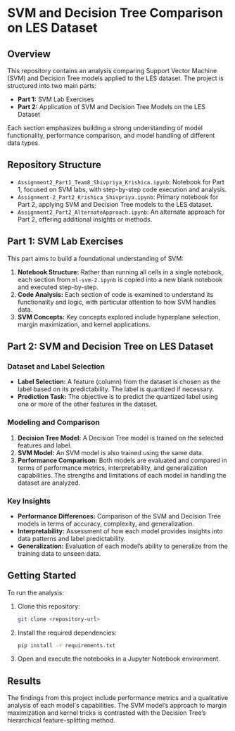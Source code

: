 # SVM and Decision Tree Comparison on LES Dataset

## Overview
This repository contains an analysis comparing Support Vector Machine (SVM) and Decision Tree models applied to the LES dataset. The project is structured into two main parts:
- **Part 1:** SVM Lab Exercises
- **Part 2:** Application of SVM and Decision Tree Models on the LES Dataset

Each section emphasizes building a strong understanding of model functionality, performance comparison, and model handling of different data types.

## Repository Structure
- `Assignment2_Part1_Team8_Shivpriya_Krishica.ipynb`: Notebook for Part 1, focused on SVM labs, with step-by-step code execution and analysis.
- `Assignment-2_Part2_Krishica_Shivpriya.ipynb`: Primary notebook for Part 2, applying SVM and Decision Tree models to the LES dataset.
- `Assignment2_Part2_AlternateApproach.ipynb`: An alternate approach for Part 2, offering additional insights or methods.

## Part 1: SVM Lab Exercises
This part aims to build a foundational understanding of SVM:
1. **Notebook Structure:** Rather than running all cells in a single notebook, each section from `ml-svm-2.ipynb` is copied into a new blank notebook and executed step-by-step.
2. **Code Analysis:** Each section of code is examined to understand its functionality and logic, with particular attention to how SVM handles data.
3. **SVM Concepts:** Key concepts explored include hyperplane selection, margin maximization, and kernel applications.

## Part 2: SVM and Decision Tree on LES Dataset

### Dataset and Label Selection
- **Label Selection:** A feature (column) from the dataset is chosen as the label based on its predictability. The label is quantized if necessary.
- **Prediction Task:** The objective is to predict the quantized label using one or more of the other features in the dataset.

### Modeling and Comparison
1. **Decision Tree Model:** A Decision Tree model is trained on the selected features and label.
2. **SVM Model:** An SVM model is also trained using the same data.
3. **Performance Comparison:** Both models are evaluated and compared in terms of performance metrics, interpretability, and generalization capabilities. The strengths and limitations of each model in handling the dataset are analyzed.

### Key Insights
- **Performance Differences:** Comparison of the SVM and Decision Tree models in terms of accuracy, complexity, and generalization.
- **Interpretability:** Assessment of how each model provides insights into data patterns and label predictability.
- **Generalization:** Evaluation of each model’s ability to generalize from the training data to unseen data.

## Getting Started
To run the analysis:
1. Clone this repository:
    ```bash
    git clone <repository-url>
    ```
2. Install the required dependencies:
    ```bash
    pip install -r requirements.txt
    ```
3. Open and execute the notebooks in a Jupyter Notebook environment.

## Results
The findings from this project include performance metrics and a qualitative analysis of each model's capabilities. The SVM model’s approach to margin maximization and kernel tricks is contrasted with the Decision Tree’s hierarchical feature-splitting method.

